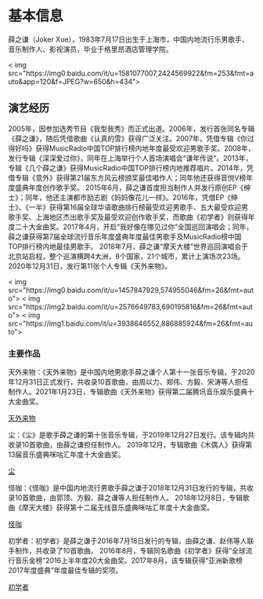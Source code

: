 <!DOCTYPE html>
<html lang="zh-cn">
  <head>
  	<meta charset="utf-8"/>
  	<title>几个薛之谦</title>
  </head>
  <body>
  	<h1>基本信息</h1>
  	<p>薛之谦（Joker Xue），1983年7月17日出生于上海市，中国内地流行乐男歌手、音乐制作人、影视演员，毕业于格里昂酒店管理学院。</p >
  	< img src="https://img0.baidu.com/it/u=1581077007,2424569922&fm=253&fmt=auto&app=120&f=JPEG?w=650&h=434">
  	<h2>演艺经历</h2>
  	<p>2005年，因参加选秀节目《我型我秀》而正式出道。2006年，发行首张同名专辑《薛之谦》，随后凭借歌曲《认真的雪》获得广泛关注。2007年，凭借专辑《你过得好吗》获得MusicRadio中国TOP排行榜内地年度最受欢迎男歌手奖。2008年，发行专辑《深深爱过你》，同年在上海举行个人首场演唱会“谦年传说”。2013年，专辑《几个薛之谦》获得MusicRadio中国TOP排行榜内地推荐唱片。2014年，凭借专辑《意外》获得第21届东方风云榜颁奖最佳唱作人；同年他还获得音悦V榜年度盛典年度创作歌手奖。
2015年6月，薛之谦首度担当制作人并发行原创EP《绅士》；同年，他还主演都市励志剧《妈妈像花儿一样》。2016年，凭借EP《绅士》、《一半》获得第16届全球华语歌曲排行榜最受欢迎男歌手、五大最受欢迎男歌手奖、上海地区杰出歌手奖及最受欢迎创作歌手奖，而歌曲《初学者》则获得年度二十大金曲奖。2017年4月，开启“我好像在哪见过你”全国巡回演唱会；同年，薛之谦获得第7届全球流行音乐年度盛典年度最佳男歌手及MusicRadio榜中国TOP排行榜内地最佳男歌手。
2018年7月，薛之谦“摩天大楼”世界巡回演唱会于北京站启程，整个巡演横跨4大洲，8个国家，21个城市，累计上演场次23场。2020年12月31日，发行第11张个人专辑《天外来物》。</p >
    < img src="https://img0.baidu.com/it/u=1457847929,574955046&fm=26&fmt=auto">
    < img src="https://img2.baidu.com/it/u=2576649783,690195816&fm=26&fmt=auto">
    < img src="https://img1.baidu.com/it/u=3938646552,886885924&fm=26&fmt=auto">
     <h3>主要作品</h3>
     <p>天外来物：《天外来物》是中国内地男歌手薛之谦个人第十一张音乐专辑，于2020年12月31日正式发行，共收录10首歌曲，由周以力、郑伟、方毅、宋涛等人担任制作人。2021年1月23日，专辑歌曲《天外来物》获得第二届腾讯音乐娱乐盛典十大金曲奖。</p >
     <a href=" ">天外来物</a >
     <p>尘：《尘》是歌手薛之谦的第十张音乐专辑，于2019年12月27日发行。该专辑内共收录10首歌曲，由薛之谦担任制作人。
2019年12月，专辑歌曲《木偶人》获得第13届音乐盛典咪咕汇年度十大金曲奖。</p >	
     <a href="https://bkimg.cdn.bcebos.com/pic/1c950a7b02087bf4a83310bdfdd3572c10dfcf83?x-bce-process=image/watermark,image_d2F0ZXIvYmFpa2UyNzI=,g_7,xp_5,yp_5/format,f_auto">尘</a >
     <p>怪咖：《怪咖》是中国内地流行男歌手薛之谦于2018年12月31日发行的专辑，共收录10首歌曲，由郭顶、方毅、薛之谦等人担任制作人。
2018年12月8日，专辑歌曲《摩天大楼》获得第十二届无线音乐盛典咪咕汇年度十大金曲奖。</p >	
     <a href="https://bkimg.cdn.bcebos.com/pic/d4628535e5dde71197e905a2a8efce1b9d1661ae?x-bce-process=image/watermark,image_d2F0ZXIvYmFpa2UxMTY=,g_7,xp_5,yp_5/format,f_auto">怪咖</a >
     <p>初学者：初学者》是薛之谦于2016年7月18日发行的专辑，由薛之谦、赵伟等人联手制作，共收录了10首歌曲。
     2016年8月，专辑同名歌曲《初学者》获得“全球流行音乐金榜”2016上半年度20大金曲奖。2017年8月，该专辑获得“亚洲新歌榜2017年度盛典”年度最佳专辑的奖项。</p >
     <a href="https://bkimg.cdn.bcebos.com/pic/fc1f4134970a304e1112e6aedec8a786c9175cb5?x-bce-process=image/watermark,image_d2F0ZXIvYmFpa2UyNzI=,g_7,xp_5,yp_5/format,f_auto">初学者</a >	
  </body>
</html>
